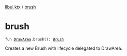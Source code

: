 [libui.ktx](index.md) / [brush](./brush.md)

# brush

`fun `[`DrawArea`](-draw-area/index.md)`.brush(): `[`Brush`](-brush/index.md)

Creates a new Brush with lifecycle delegated to DrawArea.

